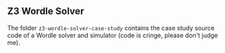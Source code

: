 ## Z3 Wordle Solver
The folder `z3-wordle-solver-case-study` contains the case study source code of a Wordle solver and simulator (code is cringe, please don't judge me).
